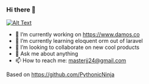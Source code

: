 ### Hi there 👋
<a target="_blank" rel="noopener noreferrer" href="https://camo.githubusercontent.com/915d9ec5c6585b9b3bde11715aa2bbea2cdc1198463232cd20c7f4dc0941ed34/68747470733a2f2f6d656469612e67697068792e636f6d2f6d656469612f76464b716e43644c504e4f4b632f67697068792e676966"><img src="https://camo.githubusercontent.com/915d9ec5c6585b9b3bde11715aa2bbea2cdc1198463232cd20c7f4dc0941ed34/68747470733a2f2f6d656469612e67697068792e636f6d2f6d656469612f76464b716e43644c504e4f4b632f67697068792e676966" alt="Alt Text" data-canonical-src="https://media.giphy.com/media/vFKqnCdLPNOKc/giphy.gif" style="max-width:100%;"></a>

- 🔭 I’m currently working on https://www.damos.co
- 🌱 I’m currently learning eloquent orm out of laravel
- 👯 I’m looking to collaborate on new cool products
- 💬 Ask me about anything
- 📫 How to reach me: masterjj24@gmail.com

Based on https://github.com/PythonicNinja
